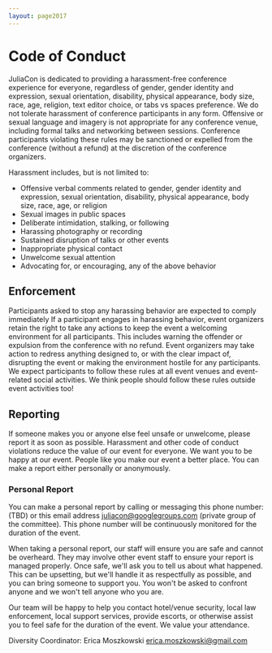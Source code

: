 ```yaml
---
layout: page2017
---
```


# Code of Conduct

JuliaCon is dedicated to providing a harassment-free conference
experience for everyone, regardless of gender, gender identity and
expression, sexual orientation, disability, physical appearance, body
size, race, age, religion, text editor choice, or tabs vs spaces
preference.  We do not tolerate harassment of conference participants
in any form. Offensive or sexual language and imagery is not
appropriate for any conference venue, including formal talks and
networking between sessions. Conference participants violating these
rules may be sanctioned or expelled from the conference (without a
refund) at the discretion of the conference organizers.

Harassment includes, but is not limited to:

- Offensive verbal comments related to gender, gender identity and
  expression, sexual orientation, disability, physical appearance,
  body size, race, age, or religion
- Sexual images in public spaces
- Deliberate intimidation, stalking, or following
- Harassing photography or recording
- Sustained disruption of talks or other events
- Inappropriate physical contact
- Unwelcome sexual attention
- Advocating for, or encouraging, any of the above behavior


## Enforcement

Participants asked to stop any harassing behavior are expected to
comply immediately If a participant engages in harassing behavior,
event organizers retain the right to take any actions to keep the
event a welcoming environment for all participants. This includes
warning the offender or expulsion from the conference with no
refund. Event organizers may take action to redress anything designed
to, or with the clear impact of, disrupting the event or making the
environment hostile for any participants.  We expect participants to
follow these rules at all event venues and event-related social
activities. We think people should follow these rules outside event
activities too!


## Reporting

If someone makes you or anyone else feel unsafe or unwelcome, please
report it as soon as possible. Harassment and other code of conduct
violations reduce the value of our event for everyone. We want you to
be happy at our event. People like you make our event a better
place. You can make a report either personally or anonymously.

<!--
### Anonymous Report

You can make an anonymous report here [Wufoo form or similar that DOES
NOT require an email address to submit.]

We can't follow up an anonymous report with you directly, but we will
fully investigate it and take whatever action is necessary to prevent
a recurrence.
-->

### Personal Report

You can make a personal report by calling or messaging this phone
number: (TBD) or this email address
juliacon@googlegroups.com (private group of the committee).
This phone number will be continuously monitored for the duration of the event.

When taking a personal report, our staff will ensure you are safe and
cannot be overheard. They may involve other event staff to ensure your
report is managed properly. Once safe, we'll ask you to tell us about
what happened. This can be upsetting, but we'll handle it as
respectfully as possible, and you can bring someone to support
you. You won't be asked to confront anyone and we won't tell anyone
who you are.

Our team will be happy to help you contact hotel/venue security, local
law enforcement, local support services, provide escorts, or otherwise
assist you to feel safe for the duration of the event. We value your
attendance.

Diversity Coordinator: Erica Moszkowski <erica.moszkowski@gmail.com>

<!--
[Phone number for during the conference]
[Phone number for conference security or organizers]
[Phone number for hotel/venue security]
[Local law enforcement]
[Local sexual assault hot line]
[Local emergency and non-emergency medical (e.g., urgent care, day clinic)]
[Local taxi company]
-->
